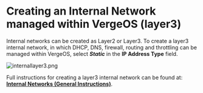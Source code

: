 # Creating an Internal Network managed within VergeOS (layer3)

Internal networks can be created as Layer2 or Layer3. To create a layer3 internal network, in which DHCP, DNS, firewall, routing and throttling can be managed within VergeOS, select ***Static*** in the **IP Address Type** field.

![internallayer3.png](/product-guide/screenshots/internallayer3.png)

Full instructions for creating a layer3 internal network can be found at: [**Internal Networks (General Instructions)**](/product-guide/networks/internal-networks).

